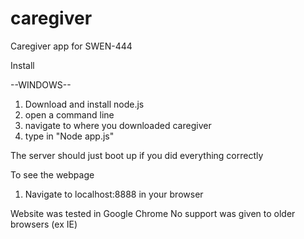 # caregiver
Caregiver app for SWEN-444

Install

--WINDOWS--

1. Download and install node.js
2. open a command line
3. navigate to where you downloaded caregiver
4. type in "Node app.js"

The server should just boot up if you did everything correctly

To see the webpage
1. Navigate to localhost:8888 in your browser

Website was tested in Google Chrome
No support was given to older browsers (ex IE)



